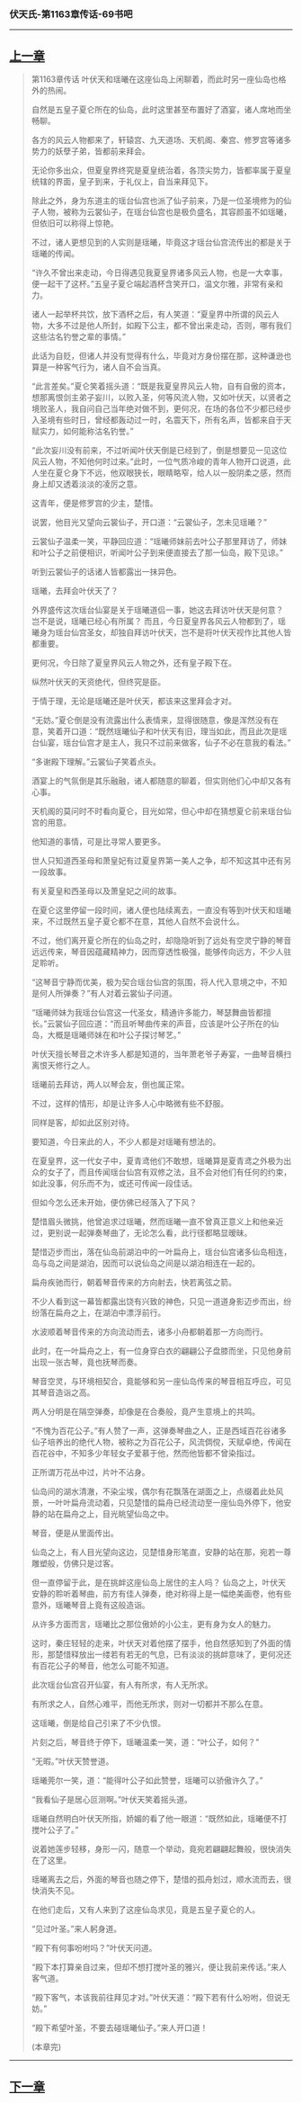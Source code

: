 ### 伏天氏-第1163章传话-69书吧

--------
[上一章](./e3e798cef7ca8c35fb6e49f6532214d7.md)
--------


>
>
>
>第1163章传话
>叶伏天和瑶曦在这座仙岛上闲聊着，而此时另一座仙岛也格外的热闹。
>
>自然是五皇子夏仑所在的仙岛，此时这里甚至布置好了酒宴，诸人席地而坐畅聊。
>
>各方的风云人物都来了，轩辕宫、九天道场、天机阁、秦宫、修罗宫等诸多势力的妖孽子弟，皆都前来拜会。
>
>无论你多出众，但夏皇界终究是夏皇统治着，各顶尖势力，皆都率属于夏皇统辖的界面，皇子到来，于礼仪上，自当来拜见下。
>
>除此之外，身为东道主的瑶台仙宫也派了仙子前来，乃是一位圣境修为的仙子人物，被称为云裳仙子，在瑶台仙宫也是极负盛名，其容颜虽不如瑶曦，但依旧可以称得上惊艳。
>
>不过，诸人更想见到的人实则是瑶曦，毕竟这才瑶台仙宫流传出的都是关于瑶曦的传闻。
>
>“许久不曾出来走动，今日得遇见我夏皇界诸多风云人物，也是一大幸事，便一起干了这杯。”五皇子夏仑端起酒杯含笑开口，温文尔雅，非常有亲和力。
>
>诸人一起举杯共饮，放下酒杯之后，有人笑道：“夏皇界中所谓的风云人物，大多不过是他人所封，如殿下公主，都不曾出来走动，否则，哪有我们这些沽名钓誉之辈的事情。”
>
>此话为自贬，但诸人并没有觉得有什么，毕竟对方身份摆在那，这种谦逊也算是一种客气行为，诸人自不会当真。
>
>“此言差矣。”夏仑笑着摇头道：“既是我夏皇界风云人物，自有自傲的资本，想那离恨剑主弟子妄川，以败入圣，何等风流人物，又如叶伏天，以贤者之境败圣人，我自问自己当年绝对做不到，更何况，在场的各位不少都已经步入圣境有些时日，曾经都轰动过一时，名震天下，所有名声，皆都来自于天赋实力，如何能称沽名钓誉。”
>
>“此次妄川没有前来，不过听闻叶伏天倒是已经到了，倒是想要见一见这位风云人物，不知他何时过来。”此时，一位气质冷峻的青年人物开口说道，此人坐在夏仑身下不远，他双眼狭长，眼睛略窄，给人以一股阴柔之感，然而身上却又透着淡淡的凌厉之意。
>
>这青年，便是修罗宫的少主，楚惜。
>
>说罢，他目光又望向云裳仙子，开口道：“云裳仙子，怎未见瑶曦？”
>
>云裳仙子温柔一笑，平静回应道：“瑶曦师妹前去叶公子那里拜访了，师妹和叶公子之前便相识，听闻叶公子到来便直接去了那一仙岛，殿下见谅。”
>
>听到云裳仙子的话诸人皆都露出一抹异色。
>
>瑶曦，去拜会叶伏天了？
>
>外界盛传这次瑶台仙宴是关于瑶曦道侣一事，她这去拜访叶伏天是何意？
>岂不是说，瑶曦已经心有所属？
>而且，今日夏皇界各风云人物都到了，瑶曦身为瑶台仙宫圣女，却独自拜访叶伏天，岂不是将叶伏天视作比其他人皆都重要。
>
>更何况，今日除了夏皇界风云人物之外，还有皇子殿下在。
>
>纵然叶伏天的天资绝代，但终究是臣。
>
>于情于理，无论是瑶曦还是叶伏天，都该来这里拜会才对。
>
>“无妨。”夏仑倒是没有流露出什么表情来，显得很随意，像是浑然没有在意，笑着开口道：“既然瑶曦仙子和叶伏天有旧，理当如此，而且此次是瑶台仙宴，瑶台仙宫才是主人，我只不过前来做客，仙子不必在意我的看法。”
>
>“多谢殿下理解。”云裳仙子笑着点头。
>
>酒宴上的气氛倒是其乐融融，诸人都随意的聊着，但实则他们心中却又各有心事。
>
>天机阁的莫问时不时看向夏仑，目光如常，但心中却在猜想夏仑前来瑶台仙宫的用意。
>
>他知道的事情，可是比寻常人要更多。
>
>世人只知道西圣母和萧皇妃有过夏皇界第一美人之争，却不知这其中还有另一段故事。
>
>有关夏皇和西圣母以及萧皇妃之间的故事。
>
>在夏仑这里停留一段时间，诸人便也陆续离去，一直没有等到叶伏天和瑶曦来，不过既然五皇子夏仑都不在意，其他人自然不会说什么。
>
>不过，他们离开夏仑所在的仙岛之时，却隐隐听到了远处有空灵宁静的琴音远远传来，琴音因蕴藏精神力，因而穿透性极强，能够传向远方，不少人驻足聆听。
>
>“这琴音宁静而优美，极为契合瑶台仙宫的氛围，将人代入意境之中，不知是何人所弹奏？”有人对着云裳仙子问道。
>
>“瑶曦师妹为我瑶台仙宫这一代圣女，精通许多能力，琴瑟舞曲皆都擅长。”云裳仙子回应道：“而且听琴曲传来的声音，应该是叶公子所在的仙岛，大概是瑶曦师妹在和叶公子探讨琴艺。”
>
>叶伏天擅长琴音之术许多人都是知道的，当年萧老爷子寿宴，一曲琴音横扫离恨天修行之人。
>
>瑶曦前去拜访，两人以琴会友，倒也属正常。
>
>不过，这样的情形，却是让许多人心中略微有些不舒服。
>
>同样是客，却如此区别对待。
>
>要知道，今日来此的人，不少人都是对瑶曦有想法的。
>
>在夏皇界，这一代女子中，夏青鸢他们不敢想，瑶曦算是夏青鸢之外极为出众的女子了，而且传闻瑶台仙宫有双修之法，且不会对他们有任何的约束，如此没事，何乐而不为，或还可传闻一段佳话。
>
>但如今怎么还未开始，便仿佛已经落入了下风？
>
>楚惜眉头微挑，他曾追求过瑶曦，然而瑶曦一直不曾真正意义上和他亲近过，更别说一起弹奏琴曲了，无论怎么看，此行径都略显暧昧。
>
>楚惜迈步而出，落在仙岛前湖泊中的一叶扁舟上，瑶台仙宫诸多仙岛相连，岛与岛之间是湖泊，因而可以说仙岛之间是以湖泊相连在一起的。
>
>扁舟疾驰而行，朝着琴音传来的方向射去，快若离弦之箭。
>
>不少人看到这一幕皆都露出饶有兴致的神色，只见一道道身影迈步而出，纷纷落在扁舟之上，在湖泊中漂浮前行。
>
>水波顺着琴音传来的方向流动而去，诸多小舟都朝着那一方向而行。
>
>此时，在一叶扁舟之上，有一位身穿白衣的翩翩公子盘膝而坐，只见他身前出现一张古琴，竟也抚琴而奏。
>
>琴音空灵，与环境相契合，竟能够和另一座仙岛传来的琴音相互呼应，可见其琴音造诣之高。
>
>两人分明是在隔空弹奏，却像是在合奏般，竟产生意境上的共鸣。
>
>“不愧为百花公子。”有人赞了一声，这弹奏琴曲之人，正是西域百花谷诸多仙子培养出的绝代人物，被称之为百花公子，风流倜傥，天赋卓绝，传闻在百花谷中，不知多少年轻女子爱慕于他，然而他皆都不曾染指过。
>
>正所谓万花丛中过，片叶不沾身。
>
>仙岛间的湖水清澈，不染尘埃，偶尔有花飘落在湖面之上，点缀着此处风景，一叶叶扁舟流动着，只见楚惜的扁舟已经流动至一座仙岛外停下，他安静的站在扁舟之上，目光眺望仙岛之中。
>
>琴音，便是从里面传出。
>
>仙岛之上，有人目光望向这边，见楚惜身形笔直，安静的站在那，宛若一尊雕塑般，仿佛只是过客。
>
>但一直停留于此，是在挑衅这座仙岛上居住的主人吗？
>仙岛之上，叶伏天安静的聆听着琴曲，前方有佳人弹奏，绝对称得上是一幅绝美画卷，他有些意外，瑶曦琴音上竟有这般造诣。
>
>从许多方面而言，瑶曦比之那位傲娇的小公主，更有身为女人的魅力。
>
>这时，秦庄轻轻的走来，叶伏天对着他摆了摆手，他自然感知到了外面的情形，那楚惜释放出一缕若有若无的气息，已有淡淡的挑衅意味了，更何况还有百花公子的琴音，他怎么可能不知道。
>
>此次瑶台仙宫召开仙宴，有人有所求，有人无所求。
>
>有所求之人，自然心难平，而他无所求，则对一切都并不那么在意。
>
>这瑶曦，倒是给自己引来了不少仇恨。
>
>片刻之后，琴音终于停下，瑶曦温柔一笑，道：“叶公子，如何？”
>
>“无暇。”叶伏天赞誉道。
>
>瑶曦莞尔一笑，道：“能得叶公子如此赞誉，瑶曦可以骄傲许久了。”
>
>“我看仙子是居心叵测啊。”叶伏天笑着摇头道。
>
>瑶曦自然明白叶伏天所指，娇媚的看了他一眼道：“既然如此，瑶曦便不打搅叶公子了。”
>
>说着她莲步轻移，身形一闪，随意一个举动，竟宛若翩翩起舞般，很快消失在了这里。
>
>瑶曦离去之后，外面的琴音也随之停下，楚惜的孤舟划过，顺水流而去，很快消失不见。
>
>在他们走后，又有人来到了这座仙岛求见，竟是五皇子夏仑的人。
>
>“见过叶圣。”来人躬身道。
>
>“殿下有何事吩咐吗？”叶伏天问道。
>
>“殿下本打算亲自过来，但却不想打搅叶圣的雅兴，便让我前来传话。”来人客气道。
>
>“殿下客气，本该我前往拜见才对。”叶伏天道：“殿下若有什么吩咐，但说无妨。”
>
>“殿下希望叶圣，不要去碰瑶曦仙子。”来人开口道！
>
>(本章完)
>
>

--------
[下一章](./942a827cee7b5610bcc89b75c1c88d9b.md)
--------
